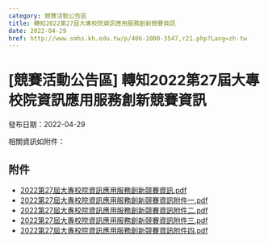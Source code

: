 ```yaml
---
category: 競賽活動公告區
title: 轉知2022第27屆大專校院資訊應用服務創新競賽資訊
date: 2022-04-29
href: http://www.smhs.kh.edu.tw/p/406-1000-3547,r21.php?Lang=zh-tw
---
```


# [競賽活動公告區] 轉知2022第27屆大專校院資訊應用服務創新競賽資訊

發布日期：2022-04-29

相關資訊如附件：

## 附件

- [2022第27屆大專校院資訊應用服務創新競賽資訊.pdf](https://www.smhs.kh.edu.tw/var/file/0/1000/attach/55/pta_3315_9836238_09817.pdf)
- [2022第27屆大專校院資訊應用服務創新競賽資訊附件一.pdf](https://www.smhs.kh.edu.tw/var/file/0/1000/attach/55/pta_3316_1510478_09817.pdf)
- [2022第27屆大專校院資訊應用服務創新競賽資訊附件二.pdf](https://www.smhs.kh.edu.tw/var/file/0/1000/attach/55/pta_3317_5548762_09818.pdf)
- [2022第27屆大專校院資訊應用服務創新競賽資訊附件三.pdf](https://www.smhs.kh.edu.tw/var/file/0/1000/attach/55/pta_3318_9332590_09818.pdf)
- [2022第27屆大專校院資訊應用服務創新競賽資訊附件四.pdf](https://www.smhs.kh.edu.tw/var/file/0/1000/attach/55/pta_3319_231005_09819.pdf)
